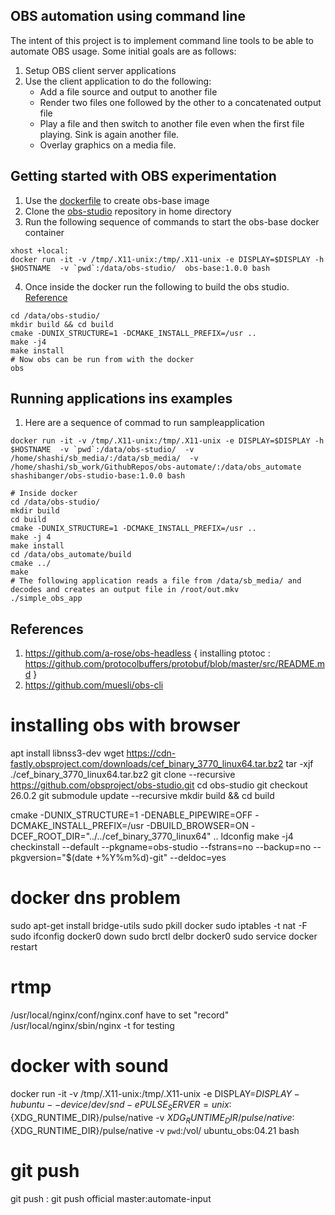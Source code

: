 ## OBS automation using command line

The intent of this project is to implement command line tools to be able to automate OBS usage. Some initial goals are as follows:

1. Setup OBS client server applications
2. Use the client application to do the following:
    - Add a file source and output to another file
    - Render two files one followed by the other to a concatenated output file
    - Play a file and then switch to another file even when the first file playing. Sink is again another file.
    - Overlay graphics on a media file.

## Getting started with OBS experimentation

1. Use the [dockerfile](https://github.com/shashi-banger/usefull_dockers/blob/master/obs-studio/Dockerfile) to create obs-base image
2. Clone the [obs-studio](https://github.com/obsproject/obs-studio.git) repository in home directory
3. Run the following sequence of commands to start the obs-base docker container
```
xhost +local:
docker run -it -v /tmp/.X11-unix:/tmp/.X11-unix -e DISPLAY=$DISPLAY -h $HOSTNAME  -v `pwd`:/data/obs-studio/  obs-base:1.0.0 bash
```
4. Once inside the docker run the following to build the obs studio. [Reference](https://github.com/obsproject/obs-studio/wiki/install-instructions#debian-based-build-directions)
```
cd /data/obs-studio/
mkdir build && cd build
cmake -DUNIX_STRUCTURE=1 -DCMAKE_INSTALL_PREFIX=/usr ..
make -j4
make install
# Now obs can be run from with the docker
obs
```

## Running applications ins examples

1. Here are a sequence of commad to run sampleapplication
```
docker run -it -v /tmp/.X11-unix:/tmp/.X11-unix -e DISPLAY=$DISPLAY -h $HOSTNAME  -v `pwd`:/data/obs-studio/  -v /home/shashi/sb_media/:/data/sb_media/  -v /home/shashi/sb_work/GithubRepos/obs-automate/:/data/obs_automate shashibanger/obs-studio-base:1.0.0 bash

# Inside docker
cd /data/obs-studio/
mkdir build
cd build
cmake -DUNIX_STRUCTURE=1 -DCMAKE_INSTALL_PREFIX=/usr ..
make -j 4 
make install
cd /data/obs_automate/build
cmake ../
make
# The following application reads a file from /data/sb_media/ and decodes and creates an output file in /root/out.mkv
./simple_obs_app
```

## References

1. https://github.com/a-rose/obs-headless
{
    installing ptotoc : https://github.com/protocolbuffers/protobuf/blob/master/src/README.md
}
2. https://github.com/muesli/obs-cli

# installing obs with browser
apt install libnss3-dev
wget https://cdn-fastly.obsproject.com/downloads/cef_binary_3770_linux64.tar.bz2
tar -xjf ./cef_binary_3770_linux64.tar.bz2
git clone --recursive https://github.com/obsproject/obs-studio.git
cd obs-studio
git checkout 26.0.2
git submodule update --recursive
mkdir build && cd build

cmake -DUNIX_STRUCTURE=1 -DENABLE_PIPEWIRE=OFF -DCMAKE_INSTALL_PREFIX=/usr -DBUILD_BROWSER=ON -DCEF_ROOT_DIR="../../cef_binary_3770_linux64" ..
ldconfig
make -j4
checkinstall --default --pkgname=obs-studio --fstrans=no --backup=no --pkgversion="$(date +%Y%m%d)-git" --deldoc=yes


# docker dns problem
sudo apt-get install bridge-utils
sudo pkill docker
sudo iptables -t nat -F
sudo ifconfig docker0 down
sudo brctl delbr docker0
sudo service docker restart

# rtmp
/usr/local/nginx/conf/nginx.conf
have to set "record"
/usr/local/nginx/sbin/nginx -t
for testing


# docker with sound

docker run -it -v  /tmp/.X11-unix:/tmp/.X11-unix  -e  DISPLAY=$DISPLAY -h ubuntu --device /dev/snd -e PULSE_SERVER=unix:${XDG_RUNTIME_DIR}/pulse/native  -v ${XDG_RUNTIME_DIR}/pulse/native:${XDG_RUNTIME_DIR}/pulse/native  -v `pwd`:/vol/ ubuntu_obs:04.21  bash

# git push
git push <remote-name> <local-branch-name>:<remote-branch-name>
git push official master:automate-input